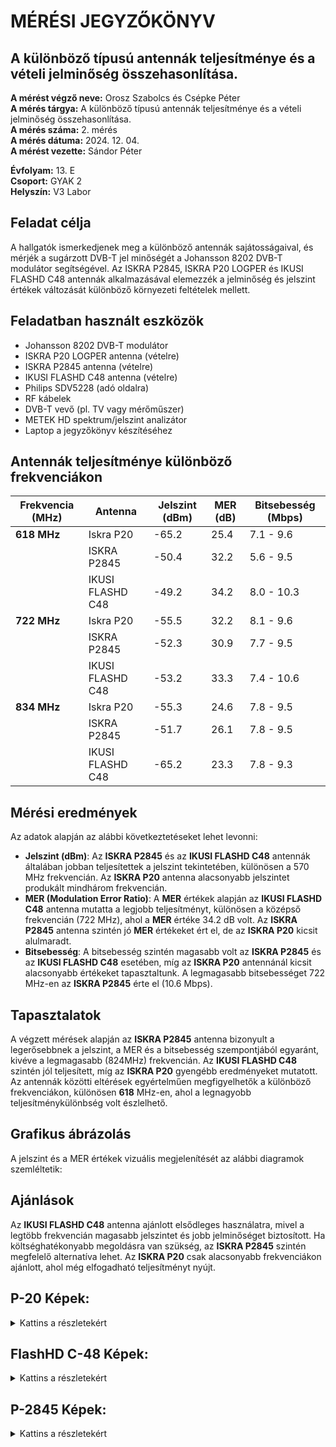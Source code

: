 # MÉRÉSI JEGYZŐKÖNYV
## A különböző típusú antennák teljesítménye és a vételi jelminőség összehasonlítása.  

**A mérést végző neve:** Orosz Szabolcs és Csépke Péter  
**A mérés tárgya:** A különböző típusú antennák teljesítménye és a vételi jelminőség összehasonlítása.  
**A mérés száma:** 2. mérés  
**A mérés dátuma:** 2024. 12. 04.  
**A mérést vezette:** Sándor Péter  

**Évfolyam:** 13. E  
**Csoport:** GYAK 2  
**Helyszín:** V3 Labor  

## Feladat célja
A hallgatók ismerkedjenek meg a különböző antennák sajátosságaival, és mérjék a sugárzott DVB-T jel minőségét a Johansson 8202 DVB-T modulátor segítségével. Az ISKRA P2845, ISKRA P20 LOGPER és IKUSI FLASHD C48 antennák alkalmazásával elemezzék a jelminőség és jelszint értékek változását különböző környezeti feltételek mellett.

## Feladatban használt eszközök  
  - Johansson 8202 DVB-T modulátor  
  - ISKRA P20 LOGPER antenna (vételre)  
  - ISKRA P2845 antenna (vételre)  
  - IKUSI FLASHD C48 antenna (vételre)  
  - Philips SDV5228 (adó oldalra)  
  - RF kábelek  
  - DVB-T vevő (pl. TV vagy mérőműszer)  
  - METEK HD spektrum/jelszint analizátor  
  - Laptop a jegyzőkönyv készítéséhez  

## Antennák teljesítménye különböző frekvenciákon

| Frekvencia (MHz) | Antenna          | Jelszint (dBm) | MER (dB) | Bitsebesség (Mbps) |
| ---------------- | ---------------- | -------------- | -------- | ------------------ |
| **618 MHz**      | Iskra P20        | -65.2          | 25.4     | 7.1 - 9.6          |
|                  | ISKRA P2845      | -50.4          | 32.2     | 5.6 - 9.5          |
|                  | IKUSI FLASHD C48 | -49.2          | 34.2     | 8.0 - 10.3         |
| **722 MHz**      | Iskra P20        | -55.5          | 32.2     | 8.1 - 9.6          |
|                  | ISKRA P2845      | -52.3          | 30.9     | 7.7 - 9.5          |
|                  | IKUSI FLASHD C48 | -53.2          | 33.3     | 7.4 - 10.6         |
| **834 MHz**      | Iskra P20        | -55.3          | 24.6     | 7.8 - 9.5          |
|                  | ISKRA P2845      | -51.7          | 26.1     | 7.8 - 9.5          |
|                  | IKUSI FLASHD C48 | -65.2          | 23.3     | 7.8 - 9.3          |

##  Mérési eredmények 
Az adatok alapján az alábbi következtetéseket lehet levonni:
- **Jelszint (dBm)**: Az **ISKRA P2845** és az **IKUSI FLASHD C48** antennák általában jobban teljesítettek a jelszint tekintetében, különösen a 570 MHz frekvencián. Az **ISKRA P20** antenna alacsonyabb jelszintet produkált mindhárom frekvencián.
- **MER (Modulation Error Ratio)**: A **MER** értékek alapján az **IKUSI FLASHD C48** antenna mutatta a legjobb teljesítményt, különösen a középső frekvencián (722 MHz), ahol a **MER** értéke 34.2 dB volt. Az **ISKRA P2845** antenna szintén jó **MER** értékeket ért el, de az **ISKRA P20** kicsit alulmaradt.
- **Bitsebesség**: A bitsebesség szintén magasabb volt az **ISKRA P2845** és az **IKUSI FLASHD C48** esetében, míg az **ISKRA P20** antennánál kicsit alacsonyabb értékeket tapasztaltunk. A legmagasabb bitsebességet 722 MHz-en az **ISKRA P2845** érte el (10.6 Mbps).

##  Tapasztalatok
A végzett mérések alapján az **ISKRA P2845** antenna bizonyult a legerősebbnek a jelszint, a MER és a bitsebesség szempontjából egyaránt, kivéve a legmagasabb (824MHz) frekvencián. Az **IKUSI FLASHD C48** szintén jól teljesített, míg az **ISKRA P20** gyengébb eredményeket mutatott. Az antennák közötti eltérések egyértelműen megfigyelhetők a különböző frekvenciákon, különösen **618** MHz-en, ahol a legnagyobb teljesítménykülönbség volt észlelhető.

##  Grafikus ábrázolás
A jelszint és a MER értékek vizuális megjelenítését az alábbi diagramok szemléltetik:

## Ajánlások
Az **IKUSI FLASHD C48** antenna ajánlott elsődleges használatra, mivel a legtöbb frekvencián magasabb jelszintet és jobb jelminőséget biztosított. Ha költséghatékonyabb megoldásra van szükség, az **ISKRA P2845** szintén megfelelő alternatíva lehet. Az **ISKRA P20** csak alacsonyabb frekvenciákon ajánlott, ahol még elfogadható teljesítményt nyújt.

## P-20 Képek:
<details>
<summary>Kattins a részletekért</summary>

**722MHz Mért Képek**
![its_snapshot_0021](https://github.com/user-attachments/assets/4cb4c9c1-b9d1-4886-9cd6-85c5d16ca6a1)  


---

**834MHz Mért Képek**
![its_snapshot_0022](https://github.com/user-attachments/assets/bf1d54d9-cda0-498d-93b2-1ac54792ba82)  

---

</details>

## FlashHD C-48 Képek:
<details>

<summary>Kattins a részletekért</summary>

**618Mhz Mért Képek:**
 ![its_snapshot_0026](https://github.com/user-attachments/assets/c6fa5ee6-0ab8-4ef5-8d43-68fb212e1ef0)


---

**722MHz Mért Képek**
  ![its_snapshot_0027](https://github.com/user-attachments/assets/551790d3-753d-4aba-b1a1-38d63aa39ea4)

---

**834MHz Mért Képek**
 ![its_snapshot_0028](https://github.com/user-attachments/assets/542fd9a3-5724-433b-9637-72d5bf6be518)

---

</details>

## P-2845 Képek:
<details>

<summary>Kattins a részletekért</summary>

**618Mhz Mért Képek:**
![its_snapshot_0025](https://github.com/user-attachments/assets/c644303f-8c7c-4ab9-8892-fbdfe678f168)


---

**722MHz Mért Képek**
![its_snapshot_0024](https://github.com/user-attachments/assets/65449345-39f6-4b31-9c99-602bc66658b5)


---

**834MHz Mért Képek**
![its_snapshot_0023](https://github.com/user-attachments/assets/acf267d9-503e-4d2f-831a-59cc1db31b1a)


---

</details>

